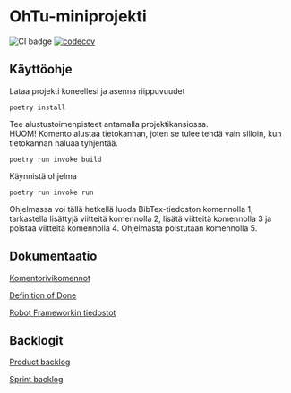 # OhTu-miniprojekti

![CI badge](https://github.com/kivistoilkka/ohtu-miniprojekti/workflows/CI/badge.svg)
[![codecov](https://codecov.io/gh/kivistoilkka/ohtu-miniprojekti/branch/main/graph/badge.svg?token=50Q0XDY2GC)](https://codecov.io/gh/kivistoilkka/ohtu-miniprojekti)

## Käyttöohje

Lataa projekti koneellesi ja asenna riippuvuudet

```
poetry install
```

Tee alustustoimenpisteet antamalla projektikansiossa.  
HUOM! Komento alustaa tietokannan, joten se tulee tehdä vain silloin, kun
tietokannan haluaa tyhjentää.

```
poetry run invoke build
```

Käynnistä ohjelma

```
poetry run invoke run
```

Ohjelmassa voi tällä hetkellä luoda BibTex-tiedoston komennolla 1, tarkastella
lisättyjä viitteitä komennolla 2, lisätä viitteitä komennolla 3 ja poistaa
viitteitä komennolla 4. Ohjelmasta poistutaan komennolla 5.

## Dokumentaatio

[Komentorivikomennot](./docs/commands.md)

[Definition of Done](./docs/definition_of_done.md)

[Robot Frameworkin tiedostot](https://github.com/kivistoilkka/ohtu-miniprojekti/tree/main/src/tests)

## Backlogit

[Product backlog](https://github.com/users/kivistoilkka/projects/1)

[Sprint backlog](https://docs.google.com/spreadsheets/d/1ucSjkzkqewl7hF1RMTIi3dRhN4YwD-RomEDwHivYZaI/)
